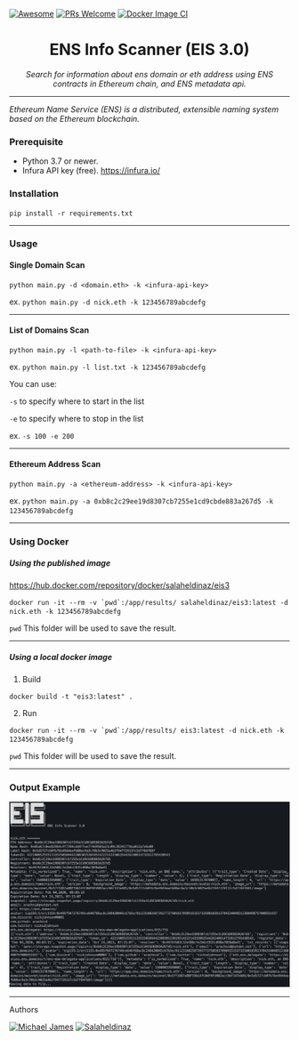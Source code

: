 [![Awesome](https://awesome.re/badge-flat2.svg)](https://github.com/salaheldinaz/eis)
[![PRs Welcome](https://img.shields.io/badge/PRs-welcome-brightgreen.svg?style=flat-square)](http://makeapullrequest.com)
[![Docker Image CI](https://github.com/salaheldinaz/eis3/actions/workflows/docker-image.yml/badge.svg)](https://github.com/salaheldinaz/eis3/actions/workflows/docker-image.yml)


<h1 align="center">ENS Info Scanner (EIS 3.0)</h1>

*<p align="center">Search for information about ens domain or eth address using ENS contracts in Ethereum chain, and ENS metadata api.</p>*

---

_Ethereum Name Service (ENS) is a distributed, extensible naming system based on the Ethereum blockchain._


### Prerequisite
- Python 3.7 or newer.
- Infura API key (free).  https://infura.io/

### Installation
```shell
pip install -r requirements.txt
```

---
### Usage

#### Single Domain Scan 
```shell
python main.py -d <domain.eth> -k <infura-api-key>
```
ex. `python main.py -d nick.eth -k 123456789abcdefg`

---
#### List of Domains Scan
```shell
python main.py -l <path-to-file> -k <infura-api-key>
```
ex. `python main.py -l list.txt -k 123456789abcdefg`

You can use:

`-s` to specify where to start in the list

`-e` to specify where to stop in the list

ex. `-s 100 -e 200` 

---

#### Ethereum Address Scan
```shell
python main.py -a <ethereum-address> -k <infura-api-key>
```
ex. `python main.py -a 0xb8c2c29ee19d8307cb7255e1cd9cbde883a267d5 -k 123456789abcdefg`

---

### Using Docker

##### Using the published image

https://hub.docker.com/repository/docker/salaheldinaz/eis3

```shell
docker run -it --rm -v `pwd`:/app/results/ salaheldinaz/eis3:latest -d nick.eth -k 123456789abcdefg
```
`pwd` This folder will be used to save the result.

---

##### Using a local docker image
1. Build
```shell
docker build -t "eis3:latest" . 
```

2. Run
```shell
docker run -it --rm -v `pwd`:/app/results/ eis3:latest -d nick.eth -k 123456789abcdefg
```
`pwd` This folder will be used to save the result.

---
### Output Example 

<img src="screenshot.png" alt="screenshot">

---

Authors

[![Michael James](https://img.shields.io/twitter/follow/ginsberg5150?style=social&logo=twitter)](https://twitter.com/ginsberg5150)
     [![Salaheldinaz](https://img.shields.io/twitter/follow/salaheldinaz?style=social&logo=twitter)](https://twitter.com/salaheldinaz)
